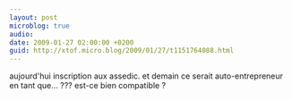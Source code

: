 ```yaml
---
layout: post
microblog: true
audio: 
date: 2009-01-27 02:00:00 +0200
guid: http://xtof.micro.blog/2009/01/27/t1151764088.html
---
```

aujourd'hui inscription aux assedic. et demain ce serait auto-entrepreneur en tant que...  ??? est-ce bien compatible ?
